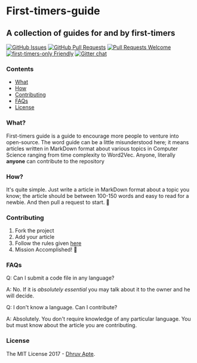 # First-timers-guide

## A collection of guides for and by first-timers

[![GitHub Issues](https://img.shields.io/github/issues/the-ethan-hunt/first-timers-guide.svg?style=flat-square)](https://github.com/the-ethan-hunt/first-timers-guide/issues) [![GitHub Pull Requests](https://img.shields.io/github/issues-pr/the-ethan-hunt/first-timers-guide.svg?style=flat-square)](https://github.com/the-ethan-hunt/first-timers-guide/pulls) [![Pull Requests Welcome](https://img.shields.io/badge/PRs-welcome-green.svg?style=flat-square)](http://makeapullrequest.com)
[![first-timers-only Friendly](https://img.shields.io/badge/first--timers--only-friendly-yellow.svg?style=flat-square)](http://www.firsttimersonly.com/)
[![Gitter chat](https://badges.gitter.im/first-timers-guide/Lobby.png)](https://gitter.im/first-timers-guide/Lobby)


### Contents

- [What](#what)
- [How](#how)
- [Contributing](#contributing)
- [FAQs](#faqs)
- [License](#license)

### What?

First-timers guide is a guide to encourage more people to venture into open-source. The word guide can be a little misunderstood
here; it means articles written in MarkDown format about various topics in Computer Science ranging from time complexity to Word2Vec.
Anyone, literally **anyone** can contribute to the repository

### How?

It's quite simple. Just write a article in MarkDown format about a topic you know; the article should be between 100-150 words and 
easy to read for a newbie. And then pull a request to start. :tada:

### Contributing

1) Fork the project
2) Add your article
3) Follow the rules given [here](https://github.com/the-ethan-hunt/first-timers-guide/blob/master/CONTRIBUTING.md)
4) Mission Accomplished! :tada:

### FAQs

Q: Can I submit a code file in any language?

A: No. If it is *absolutely essential* you may talk about it to the owner and he will decide.

Q: I don't know a language. Can I contribute?

A: Absolutely. You don't require knowledge of any particular language. You but must know about the article you are contributing.

### License

The MIT License 2017 - [Dhruv Apte](http://github.com/the-ethan-hunt/).




